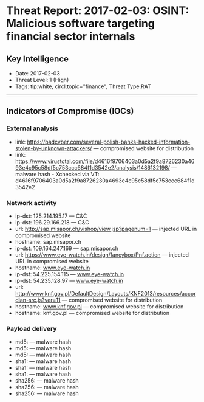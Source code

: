 # Threat Report: 2017-02-03: OSINT: Malicious software targeting financial sector internals


## Key Intelligence
* Date: 2017-02-03
* Threat Level: 1 (High)
* Tags: tlp:white, circl:topic="finance", Threat Type:RAT

---

## Indicators of Compromise (IOCs)
### External analysis
* link: https://badcyber.com/several-polish-banks-hacked-information-stolen-by-unknown-attackers/ — compromised website for distribution
* link: https://www.virustotal.com/file/d4616f9706403a0d5a2f9a8726230a4693e4c95c58df5c753ccc684f1d3542e2/analysis/1486132198/ — malware hash - Xchecked via VT: d4616f9706403a0d5a2f9a8726230a4693e4c95c58df5c753ccc684f1d3542e2

### Network activity
* ip-dst: 125.214.195.17 — C&C
* ip-dst: 196.29.166.218 — C&C
* url: http://sap.misapor.ch/vishop/view.jsp?pagenum=1 — injected URL in compromised website
* hostname: sap.misapor.ch
* ip-dst: 109.164.247.169 — sap.misapor.ch
* url: https://www.eye-watch.in/design/fancybox/Pnf.action — injected URL in compromised website
* hostname: www.eye-watch.in
* ip-dst: 54.225.154.115 — www.eye-watch.in
* ip-dst: 54.235.128.97 — www.eye-watch.in
* url: http://www.knf.gov.pl/DefaultDesign/Layouts/KNF2013/resources/accordian-src.js?ver=11 — compromised website for distribution
* hostname: www.knf.gov.pl — compromised website for distribution
* hostname: knf.gov.pl — compromised website for distribution

### Payload delivery
* md5: <md5> — malware hash
* md5: <md5> — malware hash
* md5: <md5> — malware hash
* sha1: <sha1> — malware hash
* sha1: <sha1> — malware hash
* sha1: <sha1> — malware hash
* sha256: <sha256> — malware hash
* sha256: <sha256> — malware hash
* sha256: <sha256> — malware hash
